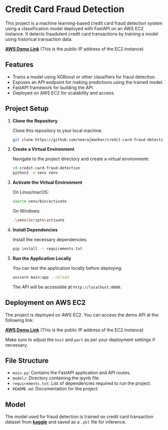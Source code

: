 # Credit Card Fraud Detection

This project is a machine learning-based credit card fraud detection system using a classification model deployed with FastAPI on an AWS EC2 instance. It detects fraudulent credit card transactions by training a model using historical transaction data.


[**AWS Demo Link**](http://13.201.99.47:8000) (This is the public IP address of the EC2 instance)
## Features

- Trains a model using XGBoost or other classifiers for fraud detection.
- Exposes an API endpoint for making predictions using the trained model.
- FastAPI framework for building the API.
- Deployed on AWS EC2 for scalability and access.

## Project Setup

1. **Clone the Repository**

   Clone this repository to your local machine.

   ```bash
   git clone https://github.com/neerajmanhar/credit-card-fraud-detection.git


2. **Create a Virtual Environment**

   Navigate to the project directory and create a virtual environment:

   ```bash
   cd credit-card-fraud-detection
   python3 -m venv venv
   ```

3. **Activate the Virtual Environment**

   On Linux/macOS:

   ```bash
   source venv/bin/activate
   ```

   On Windows:

   ```bash
   .\venv\Scripts\activate
   ```

4. **Install Dependencies**

   Install the necessary dependencies:

   ```bash
   pip install -r requirements.txt
   ```

5. **Run the Application Locally**

   You can test the application locally before deploying:

   ```bash
   uvicorn main:app --reload
   ```

   The API will be accessible at `http://localhost:8000`.

## Deployment on AWS EC2

The project is deployed on AWS EC2. You can access the demo API at the following link:

[**AWS Demo Link**](http://13.201.99.47:8000) (This is the public IP address of the EC2 instance)

Make sure to adjust the `host` and `port` as per your deployment settings if necessary.

## File Structure

* `main.py`: Contains the FastAPI application and API routes.
* `model/`: Directory containing the ipynb file.
* `requirements.txt`: List of dependencies required to run the project.
* `README.md`: Documentation for the project.

## Model

The model used for fraud detection is trained on credit card transaction dataset from [**kaggle**](https://www.kaggle.com/datasets/mlg-ulb/creditcardfraud/data) and saved as a `.pkl` file for inference.


